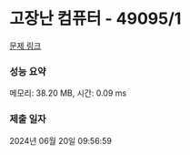 # 고장난 컴퓨터 - 49095/1 

[문제 링크](https://level.goorm.io/exam/49095/%EA%B3%A0%EC%9E%A5%EB%82%9C-%EC%BB%B4%ED%93%A8%ED%84%B0/quiz/1) 

### 성능 요약

메모리: 38.20 MB, 시간: 0.09 ms

### 제출 일자

2024년 06월 20일 09:56:59

